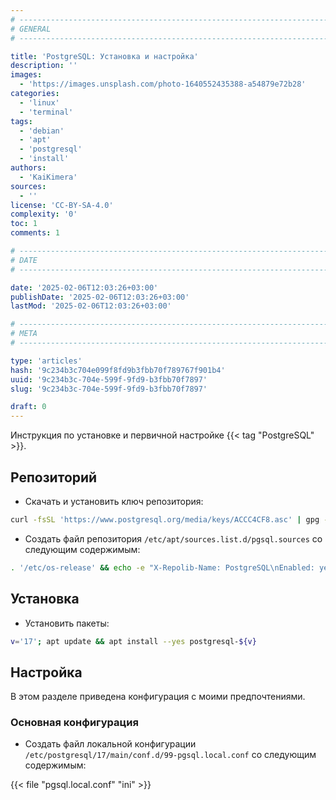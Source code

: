 ```yaml
---
# -------------------------------------------------------------------------------------------------------------------- #
# GENERAL
# -------------------------------------------------------------------------------------------------------------------- #

title: 'PostgreSQL: Установка и настройка'
description: ''
images:
  - 'https://images.unsplash.com/photo-1640552435388-a54879e72b28'
categories:
  - 'linux'
  - 'terminal'
tags:
  - 'debian'
  - 'apt'
  - 'postgresql'
  - 'install'
authors:
  - 'KaiKimera'
sources:
  - ''
license: 'CC-BY-SA-4.0'
complexity: '0'
toc: 1
comments: 1

# -------------------------------------------------------------------------------------------------------------------- #
# DATE
# -------------------------------------------------------------------------------------------------------------------- #

date: '2025-02-06T12:03:26+03:00'
publishDate: '2025-02-06T12:03:26+03:00'
lastMod: '2025-02-06T12:03:26+03:00'

# -------------------------------------------------------------------------------------------------------------------- #
# META
# -------------------------------------------------------------------------------------------------------------------- #

type: 'articles'
hash: '9c234b3c704e099f8fd9b3fbb70f789767f901b4'
uuid: '9c234b3c-704e-599f-9fd9-b3fbb70f7897'
slug: '9c234b3c-704e-599f-9fd9-b3fbb70f7897'

draft: 0
---
```


Инструкция по установке и первичной настройке {{< tag "PostgreSQL" >}}.

<!--more-->

## Репозиторий

- Скачать и установить ключ репозитория:

```bash
curl -fsSL 'https://www.postgresql.org/media/keys/ACCC4CF8.asc' | gpg --dearmor -o '/etc/apt/keyrings/pgsql.gpg'
```

- Создать файл репозитория `/etc/apt/sources.list.d/pgsql.sources` со следующим содержимым:

```bash
. '/etc/os-release' && echo -e "X-Repolib-Name: PostgreSQL\nEnabled: yes\nTypes: deb\nURIs: https://apt.postgresql.org/pub/repos/apt\n#URIs: https://mirror.yandex.ru/mirrors/postgresql\nSuites: ${VERSION_CODENAME}-pgdg\nComponents: main\nArchitectures: $( dpkg --print-architecture )\nSigned-By: /etc/apt/keyrings/pgsql.gpg\n" | tee '/etc/apt/sources.list.d/pgsql.sources' > '/dev/null'
```

## Установка

- Установить пакеты:

```bash
v='17'; apt update && apt install --yes postgresql-${v}
```

## Настройка

В этом разделе приведена конфигурация с моими предпочтениями.

### Основная конфигурация

- Создать файл локальной конфигурации `/etc/postgresql/17/main/conf.d/99-pgsql.local.conf` со следующим содержимым:

{{< file "pgsql.local.conf" "ini" >}}
